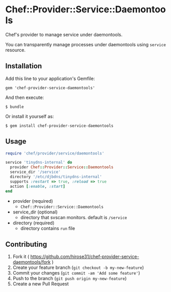 # Chef::Provider::Service::Daemontools

Chef's provider to manage service under daemontools.

You can transparently manage processes under daemontools using `service` resource.

## Installation

Add this line to your application's Gemfile:

    gem 'chef-provider-service-daemontools'

And then execute:

    $ bundle

Or install it yourself as:

    $ gem install chef-provider-service-daemontools

## Usage

```ruby
require 'chef/provider/service/daemontools'

service 'tinydns-internal' do
  provider Chef::Provider::Service::Daemontools
  service_dir '/service'
  directory '/etc/djbdns/tinydns-internal'
  supports :restart => true, :reload => true
  action [:enable, :start]
end
```

- provider (required)
    - `Chef::Provider::Service::Daemontools`
- service_dir (optional)
    - directory that svscan monitors. default is `/service`
- directory (required)
    - directory contains `run` file

## Contributing

1. Fork it ( https://github.com/hirose31/chef-provider-service-daemontools/fork )
2. Create your feature branch (`git checkout -b my-new-feature`)
3. Commit your changes (`git commit -am 'Add some feature'`)
4. Push to the branch (`git push origin my-new-feature`)
5. Create a new Pull Request
